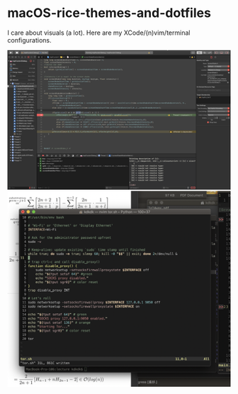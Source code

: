 # macOS-rice-themes-and-dotfiles
I care about visuals (a lot). Here are my XCode/(n)vim/terminal configurations.

![Alt text](xcode/xcodetheme.png?raw=true "XCode Theme")
![Alt text](terminalmacos/terminaltheme.png?raw=true "Terminal Theme")
